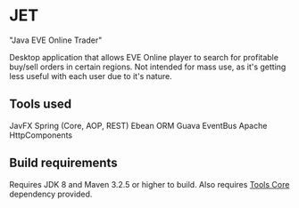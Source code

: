 # JET
"Java EVE Online Trader"

Desktop application that allows EVE Online player to search for profitable buy/sell orders in certain regions.
Not intended for mass use, as it's getting less useful with each user due to it's nature.

## Tools used
JavFX
Spring (Core, AOP, REST)
Ebean ORM
Guava EventBus
Apache HttpComponents

## Build requirements
Requires JDK 8 and Maven 3.2.5 or higher to build.
Also requires [Tools Core](https://github.com/tddts/tools-core) dependency provided.
